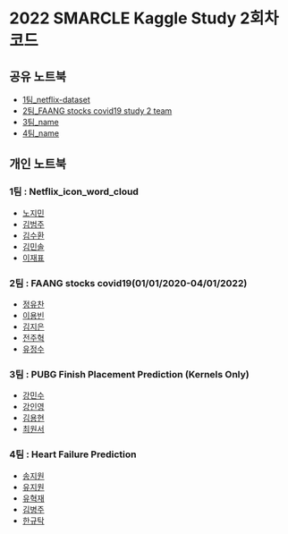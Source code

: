 # 2022 SMARCLE Kaggle Study 2회차 코드


## 공유 노트북
- [1팀_netflix-dataset](https://www.kaggle.com/code/emilyjiminroh/netflix-dataset-eda-visualization-team1)
- [2팀_FAANG stocks covid19 study 2 team](https://www.kaggle.com/code/junguchan/faang-stocks-covid19-study-2-team)
- [3팀_name]()
- [4팀_name]()

## 개인 노트북

### 1팀 : Netflix_icon_word_cloud
- [노지민](https://www.kaggle.com/code/emilyjiminroh/visualization-netflix-data-analysis)
- [김범주](https://www.kaggle.com/code/kimbumju/datd-visualization-with-netflix)
- [김수환](https://www.kaggle.com/code/swan706/netflix-dataset-eda-visualization)
- [김민솔](https://www.kaggle.com/code/kimminsol/netflixdata-visiualize)
- [이재표](https://www.kaggle.com/code/jaepyo99/smarcle-kaggle-study-2)

### 2팀 : FAANG stocks covid19(01/01/2020-04/01/2022)
- [정유찬](https://www.kaggle.com/junguchan/faang-stocks-covid19-visualization-by-date)
- [이용빈](https://www.kaggle.com/code/leeyongbin/faang-stock-data-visualization/notebook)
- [김지은](https://www.kaggle.com/code/kimdobby/faang-stocks-covid19/notebook)
- [전주혁]()
- [유정수](https://www.kaggle.com/code/ryujungsoo/faang-stocks-covid19)     
        
### 3팀 : PUBG Finish Placement Prediction (Kernels Only)
- [강민수]()
- [강인영](https://www.kaggle.com/code/inyeongkang/pubg-only-eda)
- [김용현]()
- [최원서](https://www.kaggle.com/code/cwonseo/smarcle-ai-kaggle-study-pubg-cws)

### 4팀 : Heart Failure Prediction
- [송지원]()
- [유지원](https://www.kaggle.com/code/jiyajiwon/visualization-heart-failure-prediction)
- [유혁재]()
- [김병주]()
- [한규탁]()

